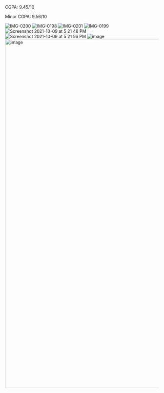 CGPA: 9.45/10 


Minor CGPA: 9.56/10

![IMG-0200](https://user-images.githubusercontent.com/43926105/89133329-969d5680-d538-11ea-961e-b9af57ed2627.JPG)
![IMG-0198](https://user-images.githubusercontent.com/43926105/89133332-97ce8380-d538-11ea-97ba-67800c1ab709.JPG)
![IMG-0201](https://user-images.githubusercontent.com/43926105/89133335-9d2bce00-d538-11ea-850c-59983b04c1a9.JPG)
![IMG-0199](https://user-images.githubusercontent.com/43926105/89133336-9e5cfb00-d538-11ea-8b2a-178d672bd49c.JPG)
![Screenshot 2021-10-09 at 5 21 48 PM](https://user-images.githubusercontent.com/43926105/136656809-c2ca9047-0573-4bc7-a116-c181a7b40d3d.png)
![Screenshot 2021-10-09 at 5 21 56 PM](https://user-images.githubusercontent.com/43926105/136656813-ac8e7603-c809-4be5-a67a-bf8e9a698831.png)
![image](https://user-images.githubusercontent.com/43926105/148635318-a53155d9-f548-4c71-a17b-251044332349.png)
<img width="1141" alt="image" src="https://user-images.githubusercontent.com/43926105/199900801-b182d139-d956-4dbe-939d-e7ad6a533eff.png">


